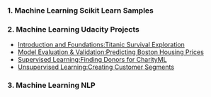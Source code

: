 

### 1. Machine Learning Scikit Learn Samples



### 2. Machine Learning Udacity Projects

- [Introduction and Foundations:Titanic Survival Exploration](https://nbviewer.jupyter.org/github/Vasuji/MLND-projects/blob/master/titanic_survival_exploration/titanic_survival_exploration.ipynb)
- [Model Evaluation & Validation:Predicting Boston Housing Prices](https://nbviewer.jupyter.org/github/Vasuji/MLND-projects/blob/master/boston_housing/boston_housing.ipynb)
- [Supervised Learning:Finding Donors for CharityML](https://nbviewer.jupyter.org/github/Vasuji/MLND-projects/blob/master/finding_donors/finding_donors.ipynb)
- [Unsupervised Learning:Creating Customer Segments](https://nbviewer.jupyter.org/github/Vasuji/MLND-projects/blob/master/Customer_segments/customer_segments.ipynb)



### 3. Machine Learning NLP








